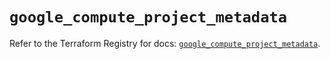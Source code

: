 # `google_compute_project_metadata`

Refer to the Terraform Registry for docs: [`google_compute_project_metadata`](https://registry.terraform.io/providers/hashicorp/google/6.14.0/docs/resources/compute_project_metadata).
